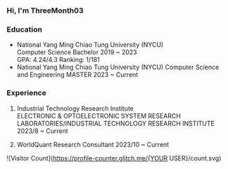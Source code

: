 ### Hi, I'm ThreeMonth03

### Education
* National Yang Ming Chiao Tung University (NYCU)   
  Computer Science Bachelor  2019 ~ 2023  
  GPA: 4.24/4.3 Ranking: 1/181   
* National Yang Ming Chiao Tung University (NYCU)
  Computer Science and Engineering MASTER 2023 ~ Current
  
### Experience
1. Industrial Technology Research Institute   
   ELECTRONIC & OPTOELECTRONIC SYSTEM RESEARCH LABORATORIES/INDUSTRIAL TECHNOLOGY RESEARCH INSTITUTE  2023/8 ~ Current

2. WorldQuant
   Research Consultant  2023/10 ~ Current


![Visitor Count](https://profile-counter.glitch.me/{YOUR USER}/count.svg)
